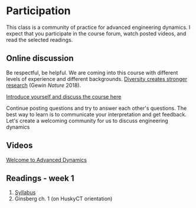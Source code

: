 # Participation 

This class is a community of practice for advanced engineering dynamics.
I expect that you participate in the course forum, watch posted videos,
and read the selected readings. 

 ## Online discussion 
  
 Be respectful, be helpful. We are coming into this course with different 
 levels of experience and different backgrounds. [Diversity creates 
 stronger research](https://www.nature.com/articles/d41586-018-07415-9) 
 (Gewin _Nature_ 2018).  
  
 [Introduce yourself and discuss the course 
 here](https://campuswire.com/c/G34E5F12D/feed/1) 
  
 Continue posting questions and try to answer each other's questions. The 
 best way to learn is to communicate your interpretation and get 
 feedback. Let's create a welcoming community for us to discuss 
 engineering dynamics 
  
 ## Videos 
  
 [Welcome to Advanced Dynamics](https://youtu.be/rti82OqF5is)
  
 ## Readings - week 1 
  
 1. [Syllabus](https://cooperrc.github.io/advanced-dynamics/syllabus.html) 
 2. Ginsberg ch. 1 (on HuskyCT orientation) 
